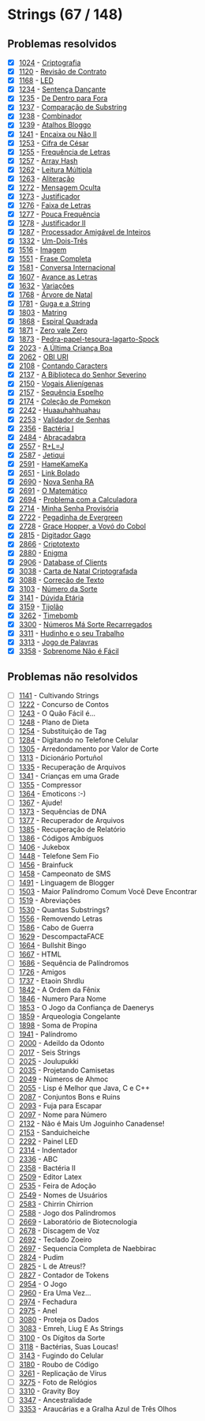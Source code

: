 # Strings (67 / 148)



## Problemas resolvidos

  - [x]  [1024](https://www.beecrowd.com.br/judge/pt/problems/view/1024) - [Criptografia](https://github.com/potigol/beecrowd/blob/master/src/1000/1024.poti)
  - [x]  [1120](https://www.beecrowd.com.br/judge/pt/problems/view/1120) - [Revisão de Contrato](https://github.com/potigol/beecrowd/blob/master/src/1100/1120.poti)
  - [x]  [1168](https://www.beecrowd.com.br/judge/pt/problems/view/1168) - [LED](https://github.com/potigol/beecrowd/blob/master/src/1100/1168.poti)
  - [x]  [1234](https://www.beecrowd.com.br/judge/pt/problems/view/1234) - [Sentença Dançante](https://github.com/potigol/beecrowd/blob/master/src/1200/1234.poti)
  - [x]  [1235](https://www.beecrowd.com.br/judge/pt/problems/view/1235) - [De Dentro para Fora](https://github.com/potigol/beecrowd/blob/master/src/1200/1235.poti)
  - [x]  [1237](https://www.beecrowd.com.br/judge/pt/problems/view/1237) - [Comparação de Substring](https://github.com/potigol/beecrowd/blob/master/src/1200/1237.poti)
  - [x]  [1238](https://www.beecrowd.com.br/judge/pt/problems/view/1238) - [Combinador](https://github.com/potigol/beecrowd/blob/master/src/1200/1238.poti)
  - [x]  [1239](https://www.beecrowd.com.br/judge/pt/problems/view/1239) - [Atalhos Bloggo](https://github.com/potigol/beecrowd/blob/master/src/1200/1239.poti)
  - [x]  [1241](https://www.beecrowd.com.br/judge/pt/problems/view/1241) - [Encaixa ou Não II](https://github.com/potigol/beecrowd/blob/master/src/1200/1241.poti)
  - [x]  [1253](https://www.beecrowd.com.br/judge/pt/problems/view/1253) - [Cifra de César](https://github.com/potigol/beecrowd/blob/master/src/1200/1253.poti)
  - [x]  [1255](https://www.beecrowd.com.br/judge/pt/problems/view/1255) - [Frequência de Letras](https://github.com/potigol/beecrowd/blob/master/src/1200/1255.poti)
  - [x]  [1257](https://www.beecrowd.com.br/judge/pt/problems/view/1257) - [Array Hash](https://github.com/potigol/beecrowd/blob/master/src/1200/1257.poti)
  - [x]  [1262](https://www.beecrowd.com.br/judge/pt/problems/view/1262) - [Leitura Múltipla](https://github.com/potigol/beecrowd/blob/master/src/1200/1262.poti)
  - [x]  [1263](https://www.beecrowd.com.br/judge/pt/problems/view/1263) - [Aliteração](https://github.com/potigol/beecrowd/blob/master/src/1200/1263.poti)
  - [x]  [1272](https://www.beecrowd.com.br/judge/pt/problems/view/1272) - [Mensagem Oculta](https://github.com/potigol/beecrowd/blob/master/src/1200/1272.poti)
  - [x]  [1273](https://www.beecrowd.com.br/judge/pt/problems/view/1273) - [Justificador](https://github.com/potigol/beecrowd/blob/master/src/1200/1273.poti)
  - [x]  [1276](https://www.beecrowd.com.br/judge/pt/problems/view/1276) - [Faixa de Letras](https://github.com/potigol/beecrowd/blob/master/src/1200/1276.poti)
  - [x]  [1277](https://www.beecrowd.com.br/judge/pt/problems/view/1277) - [Pouca Frequência](https://github.com/potigol/beecrowd/blob/master/src/1200/1277.poti)
  - [x]  [1278](https://www.beecrowd.com.br/judge/pt/problems/view/1278) - [Justificador II](https://github.com/potigol/beecrowd/blob/master/src/1200/1278.poti)
  - [x]  [1287](https://www.beecrowd.com.br/judge/pt/problems/view/1287) - [Processador Amigável de Inteiros](https://github.com/potigol/beecrowd/blob/master/src/1200/1287.poti)
  - [x]  [1332](https://www.beecrowd.com.br/judge/pt/problems/view/1332) - [Um-Dois-Três](https://github.com/potigol/beecrowd/blob/master/src/1300/1332.poti)
  - [x]  [1516](https://www.beecrowd.com.br/judge/pt/problems/view/1516) - [Imagem](https://github.com/potigol/beecrowd/blob/master/src/1500/1516.poti)
  - [x]  [1551](https://www.beecrowd.com.br/judge/pt/problems/view/1551) - [Frase Completa](https://github.com/potigol/beecrowd/blob/master/src/1500/1551.poti)
  - [x]  [1581](https://www.beecrowd.com.br/judge/pt/problems/view/1581) - [Conversa Internacional](https://github.com/potigol/beecrowd/blob/master/src/1500/1581.poti)
  - [x]  [1607](https://www.beecrowd.com.br/judge/pt/problems/view/1607) - [Avance as Letras](https://github.com/potigol/beecrowd/blob/master/src/1600/1607.poti)
  - [x]  [1632](https://www.beecrowd.com.br/judge/pt/problems/view/1632) - [Variações](https://github.com/potigol/beecrowd/blob/master/src/1600/1632.poti)
  - [x]  [1768](https://www.beecrowd.com.br/judge/pt/problems/view/1768) - [Árvore de Natal](https://github.com/potigol/beecrowd/blob/master/src/1700/1768.poti)
  - [x]  [1781](https://www.beecrowd.com.br/judge/pt/problems/view/1781) - [Guga e a String](https://github.com/potigol/beecrowd/blob/master/src/1700/1781.poti)
  - [x]  [1803](https://www.beecrowd.com.br/judge/pt/problems/view/1803) - [Matring](https://github.com/potigol/beecrowd/blob/master/src/1800/1803.poti)
  - [x]  [1868](https://www.beecrowd.com.br/judge/pt/problems/view/1868) - [Espiral Quadrada](https://github.com/potigol/beecrowd/blob/master/src/1800/1868.poti)
  - [x]  [1871](https://www.beecrowd.com.br/judge/pt/problems/view/1871) - [Zero vale Zero](https://github.com/potigol/beecrowd/blob/master/src/1800/1871.poti)
  - [x]  [1873](https://www.beecrowd.com.br/judge/pt/problems/view/1873) - [Pedra-papel-tesoura-lagarto-Spock](https://github.com/potigol/beecrowd/blob/master/src/1800/1873.poti)
  - [x]  [2023](https://www.beecrowd.com.br/judge/pt/problems/view/2023) - [A Última Criança Boa](https://github.com/potigol/beecrowd/blob/master/src/2000/2023.poti)
  - [x]  [2062](https://www.beecrowd.com.br/judge/pt/problems/view/2062) - [OBI URI](https://github.com/potigol/beecrowd/blob/master/src/2000/2062.poti)
  - [x]  [2108](https://www.beecrowd.com.br/judge/pt/problems/view/2108) - [Contando Caracters](https://github.com/potigol/beecrowd/blob/master/src/2100/2108.poti)
  - [x]  [2137](https://www.beecrowd.com.br/judge/pt/problems/view/2137) - [A Biblioteca do Senhor Severino](https://github.com/potigol/beecrowd/blob/master/src/2100/2137.poti)
  - [x]  [2150](https://www.beecrowd.com.br/judge/pt/problems/view/2150) - [Vogais Alienígenas](https://github.com/potigol/beecrowd/blob/master/src/2100/2150.poti)
  - [x]  [2157](https://www.beecrowd.com.br/judge/pt/problems/view/2157) - [Sequência Espelho](https://github.com/potigol/beecrowd/blob/master/src/2100/2157.poti)
  - [x]  [2174](https://www.beecrowd.com.br/judge/pt/problems/view/2174) - [Coleção de Pomekon](https://github.com/potigol/beecrowd/blob/master/src/2100/2174.poti)
  - [x]  [2242](https://www.beecrowd.com.br/judge/pt/problems/view/2242) - [Huaauhahhuahau](https://github.com/potigol/beecrowd/blob/master/src/2200/2242.poti)
  - [x]  [2253](https://www.beecrowd.com.br/judge/pt/problems/view/2253) - [Validador de Senhas](https://github.com/potigol/beecrowd/blob/master/src/2200/2253.poti)
  - [x]  [2356](https://www.beecrowd.com.br/judge/pt/problems/view/2356) - [Bactéria I](https://github.com/potigol/beecrowd/blob/master/src/2300/2356.poti)
  - [x]  [2484](https://www.beecrowd.com.br/judge/pt/problems/view/2484) - [Abracadabra](https://github.com/potigol/beecrowd/blob/master/src/2400/2484.poti)
  - [x]  [2557](https://www.beecrowd.com.br/judge/pt/problems/view/2557) - [R+L=J](https://github.com/potigol/beecrowd/blob/master/src/2500/2557.poti)
  - [x]  [2587](https://www.beecrowd.com.br/judge/pt/problems/view/2587) - [Jetiqui](https://github.com/potigol/beecrowd/blob/master/src/2500/2587.poti)
  - [x]  [2591](https://www.beecrowd.com.br/judge/pt/problems/view/2591) - [HameKameKa](https://github.com/potigol/beecrowd/blob/master/src/2500/2591.poti)
  - [x]  [2651](https://www.beecrowd.com.br/judge/pt/problems/view/2651) - [Link Bolado](https://github.com/potigol/beecrowd/blob/master/src/2600/2651.poti)
  - [x]  [2690](https://www.beecrowd.com.br/judge/pt/problems/view/2690) - [Nova Senha RA](https://github.com/potigol/beecrowd/blob/master/src/2600/2690.poti)
  - [x]  [2691](https://www.beecrowd.com.br/judge/pt/problems/view/2691) - [O Matemático](https://github.com/potigol/beecrowd/blob/master/src/2600/2691.poti)
  - [x]  [2694](https://www.beecrowd.com.br/judge/pt/problems/view/2694) - [Problema com a Calculadora](https://github.com/potigol/beecrowd/blob/master/src/2600/2694.poti)
  - [x]  [2714](https://www.beecrowd.com.br/judge/pt/problems/view/2714) - [Minha Senha Provisória](https://github.com/potigol/beecrowd/blob/master/src/2700/2714.poti)
  - [x]  [2722](https://www.beecrowd.com.br/judge/pt/problems/view/2722) - [Pegadinha de Evergreen](https://github.com/potigol/beecrowd/blob/master/src/2700/2722.poti)
  - [x]  [2728](https://www.beecrowd.com.br/judge/pt/problems/view/2728) - [Grace Hopper, a Vovó do Cobol](https://github.com/potigol/beecrowd/blob/master/src/2700/2728.poti)
  - [x]  [2815](https://www.beecrowd.com.br/judge/pt/problems/view/2815) - [Digitador Gago](https://github.com/potigol/beecrowd/blob/master/src/2800/2815.poti)
  - [x]  [2866](https://www.beecrowd.com.br/judge/pt/problems/view/2866) - [Criptotexto](https://github.com/potigol/beecrowd/blob/master/src/2800/2866.poti)
  - [x]  [2880](https://www.beecrowd.com.br/judge/pt/problems/view/2880) - [Enigma](https://github.com/potigol/beecrowd/blob/master/src/2800/2880.poti)
  - [x]  [2906](https://www.beecrowd.com.br/judge/pt/problems/view/2906) - [Database of Clients](https://github.com/potigol/beecrowd/blob/master/src/2900/2906.poti)
  - [x]  [3038](https://www.beecrowd.com.br/judge/pt/problems/view/3038) - [Carta de Natal Criptografada](https://github.com/potigol/beecrowd/blob/master/src/3000/3038.poti)
  - [x]  [3088](https://www.beecrowd.com.br/judge/pt/problems/view/3088) - [Correção de Texto](https://github.com/potigol/beecrowd/blob/master/src/3000/3088.poti)
  - [x]  [3103](https://www.beecrowd.com.br/judge/pt/problems/view/3103) - [Número da Sorte](https://github.com/potigol/beecrowd/blob/master/src/3100/3103.poti)
  - [x]  [3141](https://www.beecrowd.com.br/judge/pt/problems/view/3141) - [Dúvida Etária](https://github.com/potigol/beecrowd/blob/master/src/3100/3141.poti)
  - [x]  [3159](https://www.beecrowd.com.br/judge/pt/problems/view/3159) - [Tijolão](https://github.com/potigol/beecrowd/blob/master/src/3100/3159.poti)
  - [x]  [3262](https://www.beecrowd.com.br/judge/pt/problems/view/3262) - [Timebomb](https://github.com/potigol/beecrowd/blob/master/src/3200/3262.poti)
  - [x]  [3300](https://www.beecrowd.com.br/judge/pt/problems/view/3300) - [Números Má Sorte Recarregados](https://github.com/potigol/beecrowd/blob/master/src/3300/3300.poti)
  - [x]  [3311](https://www.beecrowd.com.br/judge/pt/problems/view/3311) - [Hudinho e o seu Trabalho](https://github.com/potigol/beecrowd/blob/master/src/3300/3311.poti)
  - [x]  [3313](https://www.beecrowd.com.br/judge/pt/problems/view/3313) - [Jogo de Palavras](https://github.com/potigol/beecrowd/blob/master/src/3300/3313.poti)
  - [x]  [3358](https://www.beecrowd.com.br/judge/pt/problems/view/3358) - [Sobrenome Não é Fácil](https://github.com/potigol/beecrowd/blob/master/src/3300/3358.poti)

## Problemas não resolvidos

  - [ ]  [1141](https://www.beecrowd.com.br/judge/pt/problems/view/1141) - Cultivando Strings
  - [ ]  [1222](https://www.beecrowd.com.br/judge/pt/problems/view/1222) - Concurso de Contos
  - [ ]  [1243](https://www.beecrowd.com.br/judge/pt/problems/view/1243) - O Quão Fácil é...
  - [ ]  [1248](https://www.beecrowd.com.br/judge/pt/problems/view/1248) - Plano de Dieta
  - [ ]  [1254](https://www.beecrowd.com.br/judge/pt/problems/view/1254) - Substituição de Tag
  - [ ]  [1284](https://www.beecrowd.com.br/judge/pt/problems/view/1284) - Digitando no Telefone Celular
  - [ ]  [1305](https://www.beecrowd.com.br/judge/pt/problems/view/1305) - Arredondamento por Valor de Corte
  - [ ]  [1313](https://www.beecrowd.com.br/judge/pt/problems/view/1313) - Dicionário Portuñol
  - [ ]  [1335](https://www.beecrowd.com.br/judge/pt/problems/view/1335) - Recuperação de Arquivos
  - [ ]  [1341](https://www.beecrowd.com.br/judge/pt/problems/view/1341) - Crianças em uma Grade
  - [ ]  [1355](https://www.beecrowd.com.br/judge/pt/problems/view/1355) - Compressor
  - [ ]  [1364](https://www.beecrowd.com.br/judge/pt/problems/view/1364) - Emoticons :-)
  - [ ]  [1367](https://www.beecrowd.com.br/judge/pt/problems/view/1367) - Ajude!
  - [ ]  [1373](https://www.beecrowd.com.br/judge/pt/problems/view/1373) - Sequências de DNA
  - [ ]  [1377](https://www.beecrowd.com.br/judge/pt/problems/view/1377) - Recuperador de Arquivos
  - [ ]  [1385](https://www.beecrowd.com.br/judge/pt/problems/view/1385) - Recuperação de Relatório
  - [ ]  [1386](https://www.beecrowd.com.br/judge/pt/problems/view/1386) - Códigos Ambíguos
  - [ ]  [1406](https://www.beecrowd.com.br/judge/pt/problems/view/1406) - Jukebox
  - [ ]  [1448](https://www.beecrowd.com.br/judge/pt/problems/view/1448) - Telefone Sem Fio
  - [ ]  [1456](https://www.beecrowd.com.br/judge/pt/problems/view/1456) - Brainfuck
  - [ ]  [1458](https://www.beecrowd.com.br/judge/pt/problems/view/1458) - Campeonato de SMS
  - [ ]  [1491](https://www.beecrowd.com.br/judge/pt/problems/view/1491) - Linguagem de Blogger
  - [ ]  [1503](https://www.beecrowd.com.br/judge/pt/problems/view/1503) - Maior Palíndromo Comum Você Deve Encontrar
  - [ ]  [1519](https://www.beecrowd.com.br/judge/pt/problems/view/1519) - Abreviações
  - [ ]  [1530](https://www.beecrowd.com.br/judge/pt/problems/view/1530) - Quantas Substrings?
  - [ ]  [1556](https://www.beecrowd.com.br/judge/pt/problems/view/1556) - Removendo Letras
  - [ ]  [1586](https://www.beecrowd.com.br/judge/pt/problems/view/1586) - Cabo de Guerra
  - [ ]  [1629](https://www.beecrowd.com.br/judge/pt/problems/view/1629) - DescompactaFACE
  - [ ]  [1664](https://www.beecrowd.com.br/judge/pt/problems/view/1664) - Bullshit Bingo
  - [ ]  [1667](https://www.beecrowd.com.br/judge/pt/problems/view/1667) - HTML
  - [ ]  [1686](https://www.beecrowd.com.br/judge/pt/problems/view/1686) - Sequência de Palíndromos
  - [ ]  [1726](https://www.beecrowd.com.br/judge/pt/problems/view/1726) - Amigos
  - [ ]  [1737](https://www.beecrowd.com.br/judge/pt/problems/view/1737) - Etaoin Shrdlu
  - [ ]  [1842](https://www.beecrowd.com.br/judge/pt/problems/view/1842) - A Ordem da Fênix
  - [ ]  [1846](https://www.beecrowd.com.br/judge/pt/problems/view/1846) - Numero Para Nome
  - [ ]  [1853](https://www.beecrowd.com.br/judge/pt/problems/view/1853) - O Jogo da Confiança de Daenerys
  - [ ]  [1859](https://www.beecrowd.com.br/judge/pt/problems/view/1859) - Arqueologia Congelante
  - [ ]  [1898](https://www.beecrowd.com.br/judge/pt/problems/view/1898) - Soma de Propina
  - [ ]  [1941](https://www.beecrowd.com.br/judge/pt/problems/view/1941) - Palíndromo
  - [ ]  [2000](https://www.beecrowd.com.br/judge/pt/problems/view/2000) - Adeildo da Odonto
  - [ ]  [2017](https://www.beecrowd.com.br/judge/pt/problems/view/2017) - Seis Strings
  - [ ]  [2025](https://www.beecrowd.com.br/judge/pt/problems/view/2025) - Joulupukki
  - [ ]  [2035](https://www.beecrowd.com.br/judge/pt/problems/view/2035) - Projetando Camisetas
  - [ ]  [2049](https://www.beecrowd.com.br/judge/pt/problems/view/2049) - Números de Ahmoc
  - [ ]  [2055](https://www.beecrowd.com.br/judge/pt/problems/view/2055) - Lisp é Melhor que Java, C e C++
  - [ ]  [2087](https://www.beecrowd.com.br/judge/pt/problems/view/2087) - Conjuntos Bons e Ruins
  - [ ]  [2093](https://www.beecrowd.com.br/judge/pt/problems/view/2093) - Fuja para Escapar
  - [ ]  [2097](https://www.beecrowd.com.br/judge/pt/problems/view/2097) - Nome para Número
  - [ ]  [2132](https://www.beecrowd.com.br/judge/pt/problems/view/2132) - Não é Mais Um Joguinho Canadense!
  - [ ]  [2153](https://www.beecrowd.com.br/judge/pt/problems/view/2153) - Sanduicheiche
  - [ ]  [2292](https://www.beecrowd.com.br/judge/pt/problems/view/2292) - Painel LED
  - [ ]  [2314](https://www.beecrowd.com.br/judge/pt/problems/view/2314) - Indentador
  - [ ]  [2336](https://www.beecrowd.com.br/judge/pt/problems/view/2336) - ABC
  - [ ]  [2358](https://www.beecrowd.com.br/judge/pt/problems/view/2358) - Bactéria II
  - [ ]  [2509](https://www.beecrowd.com.br/judge/pt/problems/view/2509) - Editor Latex
  - [ ]  [2535](https://www.beecrowd.com.br/judge/pt/problems/view/2535) - Feira de Adoção
  - [ ]  [2549](https://www.beecrowd.com.br/judge/pt/problems/view/2549) - Nomes de Usuários
  - [ ]  [2583](https://www.beecrowd.com.br/judge/pt/problems/view/2583) - Chirrin Chirrion
  - [ ]  [2588](https://www.beecrowd.com.br/judge/pt/problems/view/2588) - Jogo dos Palíndromos
  - [ ]  [2669](https://www.beecrowd.com.br/judge/pt/problems/view/2669) - Laboratório de Biotecnologia
  - [ ]  [2678](https://www.beecrowd.com.br/judge/pt/problems/view/2678) - Discagem de Voz
  - [ ]  [2692](https://www.beecrowd.com.br/judge/pt/problems/view/2692) - Teclado Zoeiro
  - [ ]  [2697](https://www.beecrowd.com.br/judge/pt/problems/view/2697) - Sequencia Completa de Naebbirac
  - [ ]  [2824](https://www.beecrowd.com.br/judge/pt/problems/view/2824) - Pudim
  - [ ]  [2825](https://www.beecrowd.com.br/judge/pt/problems/view/2825) - L de Atreus!?
  - [ ]  [2827](https://www.beecrowd.com.br/judge/pt/problems/view/2827) - Contador de Tokens
  - [ ]  [2954](https://www.beecrowd.com.br/judge/pt/problems/view/2954) - O Jogo
  - [ ]  [2960](https://www.beecrowd.com.br/judge/pt/problems/view/2960) - Era Uma Vez…
  - [ ]  [2974](https://www.beecrowd.com.br/judge/pt/problems/view/2974) - Fechadura
  - [ ]  [2975](https://www.beecrowd.com.br/judge/pt/problems/view/2975) - Anel
  - [ ]  [3080](https://www.beecrowd.com.br/judge/pt/problems/view/3080) - Proteja os Dados
  - [ ]  [3083](https://www.beecrowd.com.br/judge/pt/problems/view/3083) - Emreh, Liug E As Strings
  - [ ]  [3100](https://www.beecrowd.com.br/judge/pt/problems/view/3100) - Os Dígitos da Sorte
  - [ ]  [3118](https://www.beecrowd.com.br/judge/pt/problems/view/3118) - Bactérias, Suas Loucas!
  - [ ]  [3143](https://www.beecrowd.com.br/judge/pt/problems/view/3143) - Fugindo do Celular
  - [ ]  [3180](https://www.beecrowd.com.br/judge/pt/problems/view/3180) - Roubo de Código
  - [ ]  [3261](https://www.beecrowd.com.br/judge/pt/problems/view/3261) - Replicação de Vírus
  - [ ]  [3275](https://www.beecrowd.com.br/judge/pt/problems/view/3275) - Foto de Relógios
  - [ ]  [3310](https://www.beecrowd.com.br/judge/pt/problems/view/3310) - Gravity Boy
  - [ ]  [3347](https://www.beecrowd.com.br/judge/pt/problems/view/3347) - Ancestralidade
  - [ ]  [3353](https://www.beecrowd.com.br/judge/pt/problems/view/3353) - Araucárias e a Gralha Azul de Três Olhos
